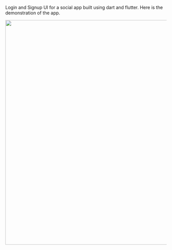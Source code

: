 Login and Signup UI for a social app built using dart and flutter.
Here is the demonstration of the app.


<img src="https://github.com/rizvi101/ui_login/blob/master/assets/appInfo.gif" height="700">
